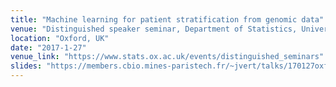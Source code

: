 ```yaml
---
title: "Machine learning for patient stratification from genomic data"
venue: "Distinguished speaker seminar, Department of Statistics, University of Oxford"
location: "Oxford, UK"
date: "2017-1-27"
venue_link: "https://www.stats.ox.ac.uk/events/distinguished_seminars"
slides: "https://members.cbio.mines-paristech.fr/~jvert/talks/170127oxford/oxford.pdf"
---
```

